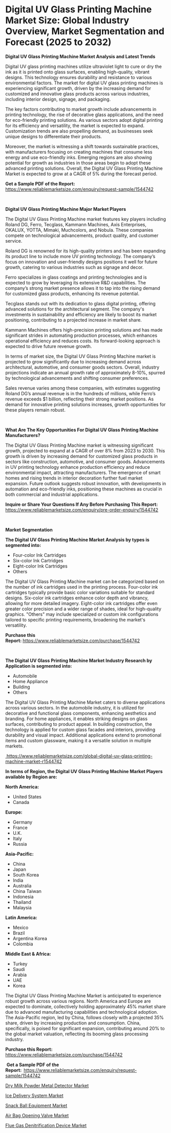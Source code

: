 <p><h1>Digital UV Glass Printing Machine Market Size: Global Industry Overview, Market Segmentation and Forecast (2025 to 2032)</h1></p><p><strong>Digital UV Glass Printing Machine Market Analysis and Latest Trends</strong></p>
<p><p>Digital UV glass printing machines utilize ultraviolet light to cure or dry the ink as it is printed onto glass surfaces, enabling high-quality, vibrant designs. This technology ensures durability and resistance to various environmental factors. The market for digital UV glass printing machines is experiencing significant growth, driven by the increasing demand for customized and innovative glass products across various industries, including interior design, signage, and packaging.</p><p>The key factors contributing to market growth include advancements in printing technology, the rise of decorative glass applications, and the need for eco-friendly printing solutions. As various sectors adopt digital printing for its efficiency and versatility, the market is expected to expand. Customization trends are also propelling demand, as businesses seek unique designs to differentiate their products.</p><p>Moreover, the market is witnessing a shift towards sustainable practices, with manufacturers focusing on creating machines that consume less energy and use eco-friendly inks. Emerging regions are also showing potential for growth as industries in those areas begin to adopt these advanced printing solutions. Overall, the Digital UV Glass Printing Machine Market is expected to grow at a CAGR of 5% during the forecast period.</p></p>
<p><strong>Get a Sample PDF of the Report:&nbsp;</strong> <a href="https://www.reliablemarketsize.com/enquiry/request-sample/1544742?utm_campaign=1833&utm_medium=2&utm_source=Github&utm_content=ia&utm_term=11042025&utm_id=digital-uv-glass-printing-machine">https://www.reliablemarketsize.com/enquiry/request-sample/1544742</a></p>
<p>&nbsp;</p>
<p><strong>Digital UV Glass Printing Machine Major Market Players</strong></p>
<p><p>The Digital UV Glass Printing Machine market features key players including Roland DG, Ferro, Tecglass, Kammann Machines, Axis Enterprises, OKALUX, YOTTA, Mimaki, Muchcolors, and Nobula. These companies compete on technological advancements, product quality, and customer service.</p><p>Roland DG is renowned for its high-quality printers and has been expanding its product line to include more UV printing technology. The company’s focus on innovation and user-friendly designs positions it well for future growth, catering to various industries such as signage and decor.</p><p>Ferro specializes in glass coatings and printing technologies and is expected to grow by leveraging its extensive R&D capabilities. The company’s strong market presence allows it to tap into the rising demand for customized glass products, enhancing its revenue potential.</p><p>Tecglass stands out with its dedication to glass digital printing, offering advanced solutions for the architectural segment. The company's investments in sustainability and efficiency are likely to boost its market positioning, contributing to a projected increase in market share.</p><p>Kammann Machines offers high-precision printing solutions and has made significant strides in automating production processes, which enhances operational efficiency and reduces costs. Its forward-looking approach is expected to drive future revenue growth.</p><p>In terms of market size, the Digital UV Glass Printing Machine market is projected to grow significantly due to increasing demand across architectural, automotive, and consumer goods sectors. Overall, industry projections indicate an annual growth rate of approximately 8-10%, spurred by technological advancements and shifting consumer preferences.</p><p>Sales revenue varies among these companies, with estimates suggesting Roland DG’s annual revenue is in the hundreds of millions, while Ferro’s revenue exceeds $1 billion, reflecting their strong market positions. As demand for innovative printing solutions increases, growth opportunities for these players remain robust.</p></p>
<p>&nbsp;</p>
<p><strong>What Are The Key Opportunities For Digital UV Glass Printing Machine Manufacturers?</strong></p>
<p><p>The Digital UV Glass Printing Machine market is witnessing significant growth, projected to expand at a CAGR of over 8% from 2023 to 2030. This growth is driven by increasing demand for customized glass products in sectors like construction, automotive, and consumer goods. Advancements in UV printing technology enhance production efficiency and reduce environmental impact, attracting manufacturers. The emergence of smart homes and rising trends in interior decoration further fuel market expansion. Future outlook suggests robust innovation, with developments in automation and eco-friendly inks, positioning these machines as crucial in both commercial and industrial applications.</p></p>
<p><strong>Inquire or Share Your Questions If Any Before Purchasing This Report:</strong> <a href="https://www.reliablemarketsize.com/enquiry/pre-order-enquiry/1544742?utm_campaign=1833&utm_medium=2&utm_source=Github&utm_content=ia&utm_term=11042025&utm_id=digital-uv-glass-printing-machine">https://www.reliablemarketsize.com/enquiry/pre-order-enquiry/1544742</a></p>
<p>&nbsp;</p>
<p><strong>Market Segmentation</strong></p>
<p><strong>The Digital UV Glass Printing Machine Market Analysis by types is segmented into:</strong></p>
<p><ul><li>Four-color Ink Cartridges</li><li>Six-color Ink Cartridges</li><li>Eight-color Ink Cartridges</li><li>Others</li></ul></p>
<p><p>The Digital UV Glass Printing Machine market can be categorized based on the number of ink cartridges used in the printing process. Four-color ink cartridges typically provide basic color variations suitable for standard designs. Six-color ink cartridges enhance color depth and vibrancy, allowing for more detailed imagery. Eight-color ink cartridges offer even greater color precision and a wider range of shades, ideal for high-quality graphics. "Others" may include specialized or custom ink configurations tailored to specific printing requirements, broadening the market's versatility.</p></p>
<p><strong>Purchase this Report:&nbsp;</strong><a href="https://www.reliablemarketsize.com/purchase/1544742?utm_campaign=1833&utm_medium=2&utm_source=Github&utm_content=ia&utm_term=11042025&utm_id=digital-uv-glass-printing-machine">https://www.reliablemarketsize.com/purchase/1544742</a></p>
<p>&nbsp;</p>
<p><strong>The Digital UV Glass Printing Machine Market Industry Research by Application is segmented into:</strong></p>
<p><ul><li>Automobile</li><li>Home Appliance</li><li>Building</li><li>Others</li></ul></p>
<p><p>The Digital UV Glass Printing Machine Market caters to diverse applications across various sectors. In the automobile industry, it is utilized for decorative and functional glass components, enhancing aesthetics and branding. For home appliances, it enables striking designs on glass surfaces, contributing to product appeal. In building construction, the technology is applied for custom glass facades and interiors, providing durability and visual impact. Additional applications extend to promotional items and custom glassware, making it a versatile solution in multiple markets.</p></p>
<p><a href="https://www.reliablemarketsize.com/global-digital-uv-glass-printing-machine-market-r1544742?utm_campaign=1833&utm_medium=2&utm_source=Github&utm_content=ia&utm_term=11042025&utm_id=digital-uv-glass-printing-machine">&nbsp;https://www.reliablemarketsize.com/global-digital-uv-glass-printing-machine-market-r1544742</a></p>
<p><strong>In terms of Region, the Digital UV Glass Printing Machine Market Players available by Region are:</strong></p>
<p>
    <p> <strong> North America: </strong>
        <ul>
            <li>United States</li>
            <li>Canada</li>
        </ul>
        </p> 
    <p> <strong> Europe: </strong>
        <ul>
            <li>Germany</li>
            <li>France</li>
            <li>U.K.</li>
            <li>Italy</li>
            <li>Russia</li>
        </ul>
        </p> 
    <p> <strong> Asia-Pacific: </strong>
        <ul>
            <li>China</li>
            <li>Japan</li>
            <li>South Korea</li>
            <li>India</li>
            <li>Australia</li>
            <li>China Taiwan</li>
            <li>Indonesia</li>
            <li>Thailand</li>
            <li>Malaysia</li>
        </ul>
        </p> 
    <p> <strong> Latin America: </strong>
        <ul>
            <li>Mexico</li>
            <li>Brazil</li>
            <li>Argentina Korea</li>
            <li>Colombia</li>
        </ul>
        </p> 
    <p> <strong> Middle East & Africa: </strong>
        <ul>
            <li>Turkey</li>
            <li>Saudi</li>
            <li>Arabia</li>
            <li>UAE</li>
            <li>Korea</li>
        </ul>
    </p>
    </p>
<p><p>The Digital UV Glass Printing Machine Market is anticipated to experience robust growth across various regions. North America and Europe are expected to dominate, collectively holding approximately 45% market share due to advanced manufacturing capabilities and technological adoption. The Asia-Pacific region, led by China, follows closely with a projected 35% share, driven by increasing production and consumption. China, specifically, is poised for significant expansion, contributing around 20% to the global market valuation, reflecting its booming glass processing industry.</p></p>
<p><strong>Purchase this Report: </strong><a href="https://www.reliablemarketsize.com/purchase/1544742?utm_campaign=1833&utm_medium=2&utm_source=Github&utm_content=ia&utm_term=11042025&utm_id=digital-uv-glass-printing-machine">https://www.reliablemarketsize.com/purchase/1544742</a></p>
<p>&nbsp;<strong>Get a Sample PDF of the Report:&nbsp;&nbsp;</strong><a href="https://www.reliablemarketsize.com/enquiry/request-sample/1544742?utm_campaign=1833&utm_medium=2&utm_source=Github&utm_content=ia&utm_term=11042025&utm_id=digital-uv-glass-printing-machine">https://www.reliablemarketsize.com/enquiry/request-sample/1544742</a></p>
<p><strong></strong></p>
<p><p><a href="https://github.com/doganaqev/Market-Research-Report-List-1/blob/main/dry-milk-powder-metal-detector-market.md?utm_campaign=1833&utm_medium=2&utm_source=Github&utm_content=ia&utm_term=11042025&utm_id=digital-uv-glass-printing-machine">Dry Milk Powder Metal Detector Market</a></p><p><a href="https://github.com/rentzszaszjn/Market-Research-Report-List-1/blob/main/ice-delivery-system-market.md?utm_campaign=1833&utm_medium=2&utm_source=Github&utm_content=ia&utm_term=11042025&utm_id=digital-uv-glass-printing-machine">Ice Delivery System Market</a></p><p><a href="https://github.com/omemaeuseda/Market-Research-Report-List-1/blob/main/snack-ball-equipment-market.md?utm_campaign=1833&utm_medium=2&utm_source=Github&utm_content=ia&utm_term=11042025&utm_id=digital-uv-glass-printing-machine">Snack Ball Equipment Market</a></p><p><a href="https://github.com/navodfetiya/Market-Research-Report-List-1/blob/main/air-bag-opening-valve-market.md?utm_campaign=1833&utm_medium=2&utm_source=Github&utm_content=ia&utm_term=11042025&utm_id=digital-uv-glass-printing-machine">Air Bag Opening Valve Market</a></p><p><a href="https://github.com/yenagmah/Market-Research-Report-List-1/blob/main/flue-gas-denitrification-device-market.md?utm_campaign=1833&utm_medium=2&utm_source=Github&utm_content=ia&utm_term=11042025&utm_id=digital-uv-glass-printing-machine">Flue Gas Denitrification Device Market</a></p></p>